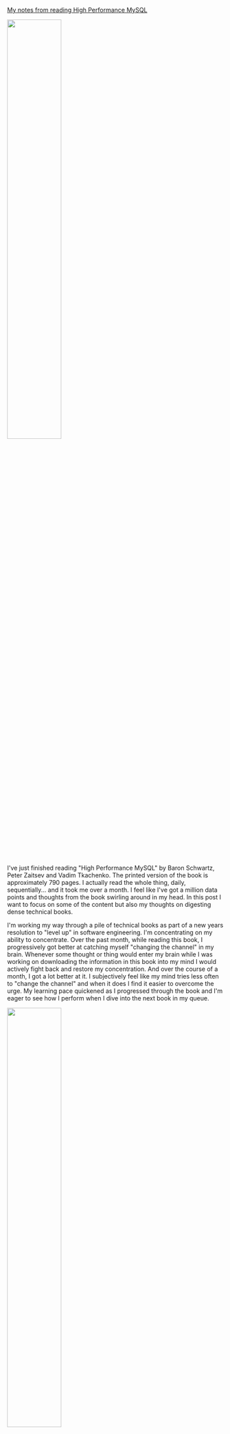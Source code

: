 [My notes from reading High Performance MySQL](https://gist.github.com/cflynn07/46c564935607c444e2258b23f490168f)

<img src="/static/images/high-performance-mysql.png" style="width:50%;">

I've just finished reading "High Performance MySQL" by Baron Schwartz, Peter
Zaitsev and Vadim Tkachenko. The printed version of the book is approximately
790 pages. I actually read the whole thing, daily, sequentially... and it took
me over a month. I feel like I've got a million data points and thoughts from
the book swirling around in my head. In this post I want to focus on some of
the content but also my thoughts on digesting dense technical books.

I'm working my way through a pile of technical books as part of a new years
resolution to "level up" in software engineering. I'm concentrating on my
ability to concentrate. Over the past month, while reading this book, I
progressively got better at catching myself "changing the channel" in my brain.
Whenever some thought or thing would enter my brain while I was working on
downloading the information in this book into my mind I would actively fight
back and restore my concentration. And over the course of a month, I got a lot
better at it. I subjectively feel like my mind tries less often to "change the
channel" and when it does I find it easier to overcome the urge. My learning
pace quickened as I progressed through the book and I'm eager to see how I
perform when I dive into the next book in my queue.

<img src="/static/images/high-performance-mysql-time-blocks.png" style="width:50%;">

One trick I stumbled upon was a simple way to quantify my progress. I read the
book in blocks of 10 pages and I marked the start and end time for every block.
My average time spent per block of 10 pages was approximately 1 hour. I started
noticing I could get through blocks of 10 pages in 30-45 minutes in the final
quarter of the book. To read the entire book and comprehend it well probably
took on the order of 70-80 hours.

I took a pretty comprehensive database class back in college and I'm no
stranger to RDBMSs but my work as a "full stack" web application software
engineer over the past few years has precluded me from doing a really "deep
dive" in MySQL for some time. High Performance MySQL is comprehensive and well
organized. From reading it I've substantially increased my [tree trunk of
understanding](https://waitbutwhy.com/2016/05/mailbag-1.html) around
RDBMSs/MySQL.

The third edition was published in 2012, around the time of MySQL 5.5, so some
of the information is out of date. I found myself constantly googling claims
made throughout the book thinking "is that still the case?" Things move quickly
in the world of software so often the answer to my question was: no. That being
said, much of the information is still good even 8 years after publication.
High Performance MySQL is still worth a read for anyone that's looking to go
deep in their understanding. The authors, being as knowledgeable as they are,
are foretelling in many instances. For instance: the MySQL query cache (chapter
7), now deprecated and removed as of MySQL8, was always a bit problematic and
difficult to scale. The authors discuss this in detail and as a result I feel
pretty informed why it was formerly a part of MySQL and is no longer.

Being an 800 page book, the information covered is enormous and whatever I can
talk about in this post will be a random tiny sample. My guess is most
engineers have questions like "How can I write more performant queries" and
"How to optimize for indexes" and "How can I diagnose slow queries" and "What's
the most optimal schema design for my data and querying needs." From reading
this book I feel I can provide more confident answers to these questions.
That's in large part to the detailed explanations of b-tree+ indexes, covering
indexes, hash indexes, clustering indexes, composite indexes, query parsing,
index selectivity, selective denormalization strategies, MySQL statistics and
logging, etc.

The book even recommends other books for guidance on how to go deeper. One book
the book recommends that I plan to read is "Relational Database Index Design
and the Optimizers" by Mike Leach and Tapio Lahdenmaki. I particularly thought
the "3 star" ranking system for quantifying the utility of indexes was
interesting.

###### 3 Star Index Ranking
- 1 star: places relevant rows adjacent to each other
- 2 star: rows are sorted in the order the query needs
- 3 star: contains all columns needed (a "covering" index)

The book covers scaling in great detail. Both scaling up and scaling out
(vertical/horizontal scaling) through replication, partitioning and sharding.
With intelligent adaptation of these tools, the authors explain how MySQL can
scale to match the read/write capacity needs of even Facebook.


# the covering of how to scale up & out (partitioning and sharding
